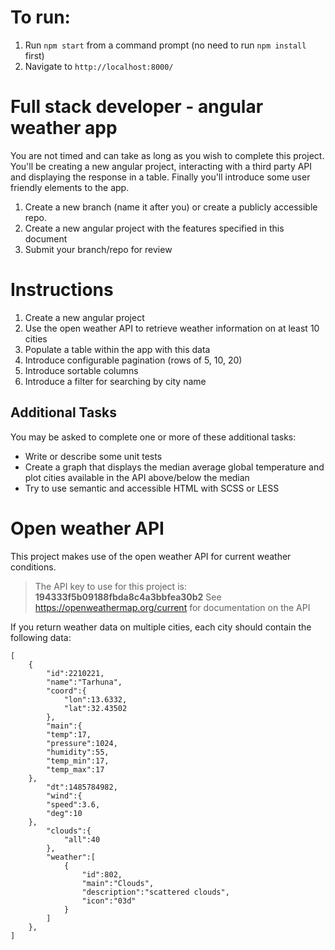 # To run:
1. Run `npm start` from a command prompt (no need to run `npm install` first)
2. Navigate to `http://localhost:8000/`

# Full stack developer - angular weather app
You are not timed and can take as long as you wish to complete this project. You'll be creating a new angular project, interacting with a third party API and displaying the response in a table. Finally you'll introduce some user friendly elements to the app.
1. Create a new branch (name it after you) or create a publicly accessible repo.
2. Create a new angular project with the features specified in this document
3. Submit your branch/repo for review

# Instructions
1. Create a new angular project
2. Use the open weather API to retrieve weather information on at least 10 cities
3. Populate a table within the app with this data
4. Introduce configurable pagination (rows of 5, 10, 20)
5. Introduce sortable columns
6. Introduce a filter for searching by city name

## Additional Tasks
You may be asked to complete one or more of these additional tasks:

* Write  or describe some unit tests
* Create a graph that displays the median average global temperature and plot cities available in the API above/below the median
* Try to use semantic and accessible HTML with SCSS or LESS

# Open weather API

This project makes use of the open weather API for current weather conditions.

> The API key to use for this project is: **194333f5b09188fbda8c4a3bbfea30b2**
> See https://openweathermap.org/current for documentation on the API

If you return weather data on multiple cities, each city should contain the following data:

```
[
	{
		"id":2210221,
		"name":"Tarhuna",
		"coord":{
			"lon":13.6332,
			"lat":32.43502
		},
		"main":{
		"temp":17,
		"pressure":1024,
		"humidity":55,
		"temp_min":17,
		"temp_max":17
	},
		"dt":1485784982,
		"wind":{
		"speed":3.6,
		"deg":10
	},
		"clouds":{
			"all":40
		},
		"weather":[
			{
				"id":802,
				"main":"Clouds",
				"description":"scattered clouds",
				"icon":"03d"
			}
		]
	},
]
```
